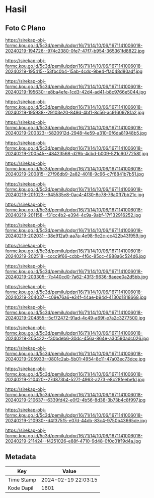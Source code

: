 # Hasil

## Foto C Plano

https://sirekap-obj-formc.kpu.go.id/5c3d/pemilu/pdpr/16/71/14/10/06/1671141006018-20240219-194726--974c2380-0fe7-47f7-b954-365361fd8822.jpg

https://sirekap-obj-formc.kpu.go.id/5c3d/pemilu/pdpr/16/71/14/10/06/1671141006018-20240219-195415--53fbc0b4-15ab-4cdc-9be4-ffa048d80adf.jpg

https://sirekap-obj-formc.kpu.go.id/5c3d/pemilu/pdpr/16/71/14/10/06/1671141006018-20240219-195630--e8ba4efe-1cd3-42d4-ad41-b8c9766e5044.jpg

https://sirekap-obj-formc.kpu.go.id/5c3d/pemilu/pdpr/16/71/14/10/06/1671141006018-20240219-195938--29103e20-849d-4bf1-8c56-ac91609781a2.jpg

https://sirekap-obj-formc.kpu.go.id/5c3d/pemilu/pdpr/16/71/14/10/06/1671141006018-20240219-200323--5820912d-2948-4e59-a310-0f6da81948b5.jpg

https://sirekap-obj-formc.kpu.go.id/5c3d/pemilu/pdpr/16/71/14/10/06/1671141006018-20240219-200545--48423568-d29b-4cbd-b009-521c6077258f.jpg

https://sirekap-obj-formc.kpu.go.id/5c3d/pemilu/pdpr/16/71/14/10/06/1671141006018-20240219-200815--27f96db9-2a82-4018-9c96-c7f6841b7b51.jpg

https://sirekap-obj-formc.kpu.go.id/5c3d/pemilu/pdpr/16/71/14/10/06/1671141006018-20240219-201023--945535e8-0ac4-4f30-8c78-76a0ff7bb21c.jpg

https://sirekap-obj-formc.kpu.go.id/5c3d/pemilu/pdpr/16/71/14/10/06/1671141006018-20240219-201158--f31cc4b2-e394-4c9a-9abf-17f132916252.jpg

https://sirekap-obj-formc.kpu.go.id/5c3d/pemilu/pdpr/16/71/14/10/06/1671141006018-20240219-202031--38e912a9-aa7a-4e98-9e2c-cc422b43f959.jpg

https://sirekap-obj-formc.kpu.go.id/5c3d/pemilu/pdpr/16/71/14/10/06/1671141006018-20240219-202518--cccc9f66-ccbb-4f6c-85cc-4988a6c524d6.jpg

https://sirekap-obj-formc.kpu.go.id/5c3d/pemilu/pdpr/16/71/14/10/06/1671141006018-20240219-203305--7c440cd0-7a62-43f3-9636-8aeee0a2d5bb.jpg

https://sirekap-obj-formc.kpu.go.id/5c3d/pemilu/pdpr/16/71/14/10/06/1671141006018-20240219-204037--c09e76a6-e34f-44ae-b94d-4130d1818668.jpg

https://sirekap-obj-formc.kpu.go.id/5c3d/pemilu/pdpr/16/71/14/10/06/1671141006018-20240219-204855--5cf72472-91ad-4c49-a69f-e7a2c3277500.jpg

https://sirekap-obj-formc.kpu.go.id/5c3d/pemilu/pdpr/16/71/14/10/06/1671141006018-20240219-205422--f30bdeb6-30dc-456a-864e-a30590adc026.jpg

https://sirekap-obj-formc.kpu.go.id/5c3d/pemilu/pdpr/16/71/14/10/06/1671141006018-20240219-205933--0801c2ab-5b01-4954-8c11-47a03ec73dce.jpg

https://sirekap-obj-formc.kpu.go.id/5c3d/pemilu/pdpr/16/71/14/10/06/1671141006018-20240219-210420--27d873b4-527f-4963-a273-e8c28feebe1d.jpg

https://sirekap-obj-formc.kpu.go.id/5c3d/pemilu/pdpr/16/71/14/10/06/1671141006018-20240219-210637--6339fd42-e0f2-4b56-8d38-3b73b4c8f997.jpg

https://sirekap-obj-formc.kpu.go.id/5c3d/pemilu/pdpr/16/71/14/10/06/1671141006018-20240219-210930--d4f375f5-e07d-44db-83c4-9750b43665de.jpg

https://sirekap-obj-formc.kpu.go.id/5c3d/pemilu/pdpr/16/71/14/10/06/1671141006018-20240219-211424--f4251026-e88f-4710-9d48-0f0c01f19d4a.jpg


## Metadata

| Key        | Value               |
| ---------- | ------------------- |
| Time Stamp | 2024-02-19 22:03:15 |
| Kode Dapil | 1601                |



